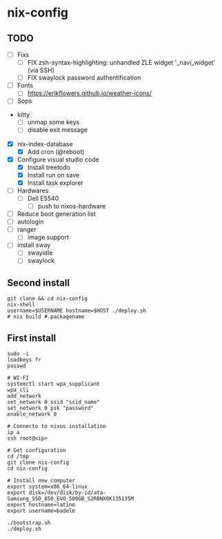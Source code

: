 # nix-config

## TODO 
- [ ] Fixs
  - [ ] FIX zsh-syntax-highlighting: unhandled ZLE widget '_navi_widget' (via SSH)
  - [ ] FIX swaylock password authentification
- [ ] Fonts
  - [ ] https://erikflowers.github.io/weather-icons/
- [ ] Sops
- kitty
  - [ ] unmap some keys
  - [ ] disable exit message
- [x] nix-index-database
  - [x] Add cron (@reboot)
- [x] Configure visual studio code
  - [x] Install treetodo
  - [x] Install run on save
  - [x] Install task explorer
- [ ] Hardwares
  - [ ] Dell E5540
    - [ ] push to nixos-hardware
- [ ] Reduce boot generation list
- [ ] autologin
- [ ] ranger
  - [ ] image support
- [ ] install sway
  - [ ] swayidle
  - [ ] swaylock

## Second install
```
git clone && cd nix-config
nix-shell
username=$USERNAME hostname=$HOST ./deploy.sh
# nix build #.packagename
```

## First install
```
sudo -i
loadkeys fr
passwd 

# WI-FI
systemctl start wpa_supplicant
wpa_cli
add_network
set_network 0 ssid "ssid_name"
set_network 0 psk "password"
enable_network 0

# Connecto to nixos installation
ip a
ssh root@<ip>

# Get configuration
cd /tmp
git clone nix-config
cd nix-config

# Install new computer
export system=x86_64-linux
export disk=/dev/disk/by-id/ata-Samsung_SSD_850_EVO_500GB_S2RBNX0K135135M
export hostname=latino
export username=badele

./bootstrap.sh
./deploy.sh
```
